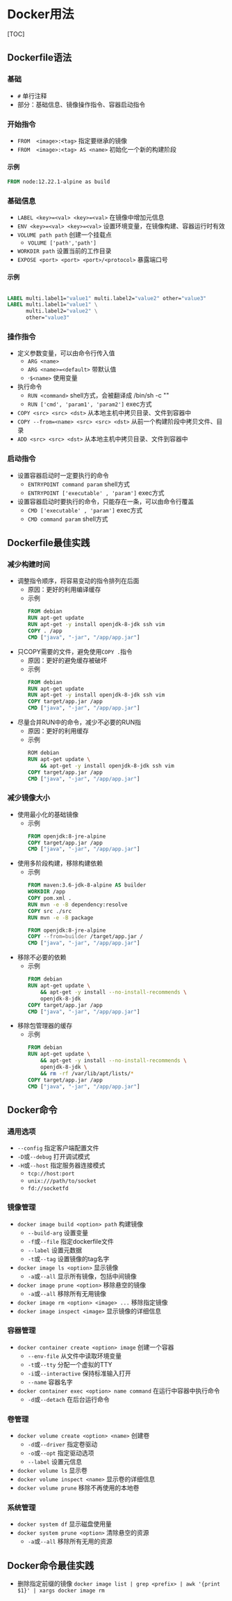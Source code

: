
# Docker用法

[TOC]

## Dockerfile语法

### 基础
* `#` 单行注释
* 部分：基础信息、镜像操作指令、容器启动指令


### 开始指令
* `FROM  <image>:<tag>` 指定要继承的镜像
* `FROM  <image>:<tag> AS <name>` 初始化一个新的构建阶段

#### 示例
```dockerfile
FROM node:12.22.1-alpine as build
```

### 基础信息
* `LABEL <key>=<val> <key>=<val>` 在镜像中增加元信息
* `ENV <key>=<val> <key>=<val>`  设置环境变量，在镜像构建、容器运行时有效
* `VOLUME path path` 创建一个挂载点
	* `VOLUME ['path','path']`
* `WORKDIR path` 设置当前的工作目录
* `EXPOSE <port> <port> <port>/<protocol>` 暴露端口号


#### 示例
```dockerfile

LABEL multi.label1="value1" multi.label2="value2" other="value3"
LABEL multi.label1="value1" \
      multi.label2="value2" \
      other="value3"

```

### 操作指令
* 定义参数变量，可以由命令行传入值
	* `ARG <name>`
	* `ARG <name>=<default>`  带默认值
	* ·`$<name>`  使用变量
* 执行命令
	* `RUN <command>` shell方式，会被翻译成 /bin/sh -c "<command>"
	* `RUN ['cmd', 'param1', 'param2']` exec方式
* `COPY <src> <src> <dst>`  从本地主机中拷贝目录、文件到容器中
* `COPY --from=<name> <src> <src> <dst>` 从前一个构建阶段中拷贝文件、目录
* `ADD <src> <src> <dst>` 从本地主机中拷贝目录、文件到容器中


### 启动指令
* 设置容器启动时一定要执行的命令
	* `ENTRYPOINT command param` shell方式
	* `ENTRYPOINT ['executable' , 'param']` exec方式
* 设置容器启动时要执行的命令，只能存在一条，可以由命令行覆盖
	* `CMD ['executable' , 'param']` exec方式
	* `CMD command param` shell方式


## Dockerfile最佳实践

### 减少构建时间
* 调整指令顺序，将容易变动的指令排列在后面
	* 原因：更好的利用编译缓存
	* 示例
		```dockerfile
		FROM debian
		RUN apt-get update
		RUN apt-get -y install openjdk-8-jdk ssh vim
		COPY . /app
		CMD ["java", "-jar", "/app/app.jar"]
		```
* 只COPY需要的文件，避免使用`COPY .`指令
	* 原因：更好的避免缓存被破坏
	* 示例
		```dockerfile
		FROM debian
		RUN apt-get update
		RUN apt-get -y install openjdk-8-jdk ssh vim
		COPY target/app.jar /app
		CMD ["java", "-jar", "/app/app.jar"]
		```
* 尽量合并RUN中的命令，减少不必要的RUN指
	* 原因：更好的利用缓存
	* 示例
		```dockerfile
		ROM debian
		RUN apt-get update \
			&& apt-get -y install openjdk-8-jdk ssh vim 
		COPY target/app.jar /app
		CMD ["java", "-jar", "/app/app.jar"]
		```

### 减少镜像大小
* 使用最小化的基础镜像
	* 示例
		```dockerfile
		FROM openjdk:8-jre-alpine
		COPY target/app.jar /app
		CMD ["java", "-jar", "/app/app.jar"]
		```
* 使用多阶段构建，移除构建依赖
	* 示例
		```dockerfile
		FROM maven:3.6-jdk-8-alpine AS builder
		WORKDIR /app
		COPY pom.xml .
		RUN mvn -e -B dependency:resolve
		COPY src ./src
		RUN mvn -e -B package

		FROM openjdk:8-jre-alpine
		COPY --from=builder /target/app.jar /
		CMD ["java", "-jar", "/app/app.jar"]
		```
* 移除不必要的依赖
	* 示例
		```dockerfile
		FROM debian
		RUN apt-get update \
			&& apt-get -y install --no-install-recommends \
			openjdk-8-jdk 
		COPY target/app.jar /app
		CMD ["java", "-jar", "/app/app.jar"]
		```
* 移除包管理器的缓存
	* 示例
		```dockerfile
		FROM debian
		RUN apt-get update \
			&& apt-get -y install --no-install-recommends \
			openjdk-8-jdk \
			&& rm -rf /var/lib/apt/lists/* 
		COPY target/app.jar /app
		CMD ["java", "-jar", "/app/app.jar"]
		```

## Docker命令

### 通用选项
* `--config` 指定客户端配置文件
* `-D`或`--debug` 打开调试模式
* `-H`或`--host` 指定服务器连接模式
	* `tcp://host:port`
	* `unix:///path/to/socket`
	* `fd://socketfd`

### 镜像管理
* `docker image build <option> path`  构建镜像
	* `--build-arg` 设置变量
	* `-f`或`--file` 指定dockerfile文件
	* `--label` 设置元数据
	* `-t`或`--tag` 设置镜像的tag名字
* `docker image ls <option>`  显示镜像
	* `-a`或`--all` 显示所有镜像，包括中间镜像
* `docker image prune <option>` 移除悬空的镜像
	* `-a`或`--all` 移除所有无用镜像
* `docker image rm <option> <image> ...` 移除指定镜像
* `docker image inspect <image>`  显示镜像的详细信息


### 容器管理
* `docker container create <option> image` 创建一个容器
	* `--env-file` 从文件中读取环境变量
	* `-t`或`--tty` 分配一个虚拟的TTY
	* `-i`或`--interactive` 保持标准输入打开
	* `--name` 容器名字
* `docker container exec <option> name command` 在运行中容器中执行命令
	* `-d`或`--detach` 在后台运行命令

### 卷管理
* `docker volume create <option> <name>` 创建卷
	* `-d`或`--driver` 指定卷驱动
	* `-o`或`--opt` 指定驱动选项
	* `--label` 设置元信息
* `docker volume ls` 显示卷
* `docker volume inspect <name>` 显示卷的详细信息
* `docker volume prune` 移除不再使用的本地卷

### 系统管理
* `docker system df`  显示磁盘使用量
* `docker system prune <option>`  清除悬空的资源
	* `-a`或`--all` 移除所有无用的资源	




## Docker命令最佳实践

* 删除指定前缀的镜像
	`docker image list | grep <prefix> | awk '{print $1}' | xargs docker image rm`